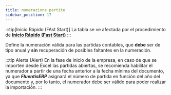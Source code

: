```yaml
---
title: numerazione partite
sidebar_position: 17
---
```


:::tip[Inicio Rápido (FAst Start)]
La tabla se ve afectada por el procedimiento de [**Inicio Rápido (Fast Start)**](/docs/guide/fast-start)
:::

Define la numeración válida para las partidas contables, que **debe** ser de tipo anual y **sin** recuperación de posibles faltantes en la numeración.

:::tip Alerta (Alert)
En la fase de inicio de la empresa, en caso de que se importen desde Excel las partidas abiertas, se recomienda habilitar el numerador a partir de una fecha anterior a la fecha mínima del documento, ya que ***FluentisERP*** asignará el número de partida en función del año del documento y, por lo tanto, el numerador debe ser válido para poder realizar la importación.
:::